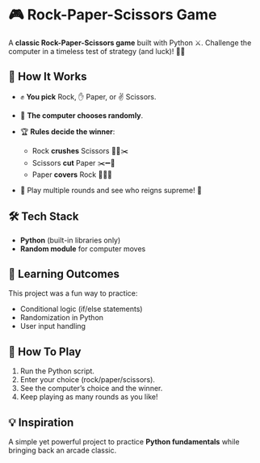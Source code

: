 # 🎮 Rock-Paper-Scissors Game

A **classic Rock-Paper-Scissors game** built with Python ⚔️.
Challenge the computer in a timeless test of strategy (and luck)! 🤜🤛

## 🔹 How It Works

* ✊ **You pick** Rock, ✋ Paper, or ✌️ Scissors.
* 🤖 **The computer chooses randomly**.
* 🏆 **Rules decide the winner**:

  * Rock **crushes** Scissors 🗿➖✂️
  * Scissors **cut** Paper ✂️➖📄
  * Paper **covers** Rock 📄➖🗿
* 🎲 Play multiple rounds and see who reigns supreme! 👑

## 🛠️ Tech Stack

* **Python** (built-in libraries only)
* **Random module** for computer moves

## 🎯 Learning Outcomes

This project was a fun way to practice:

* Conditional logic (if/else statements)
* Randomization in Python
* User input handling

## 📂 How To Play

1. Run the Python script.
2. Enter your choice (rock/paper/scissors).
3. See the computer’s choice and the winner.
4. Keep playing as many rounds as you like!

## 💡 Inspiration

A simple yet powerful project to practice **Python fundamentals** while bringing back an arcade classic.
